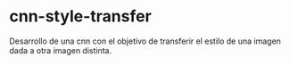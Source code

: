# cnn-style-transfer
Desarrollo de una cnn con el objetivo de  transferir el estilo de una imagen dada a otra imagen distinta.
